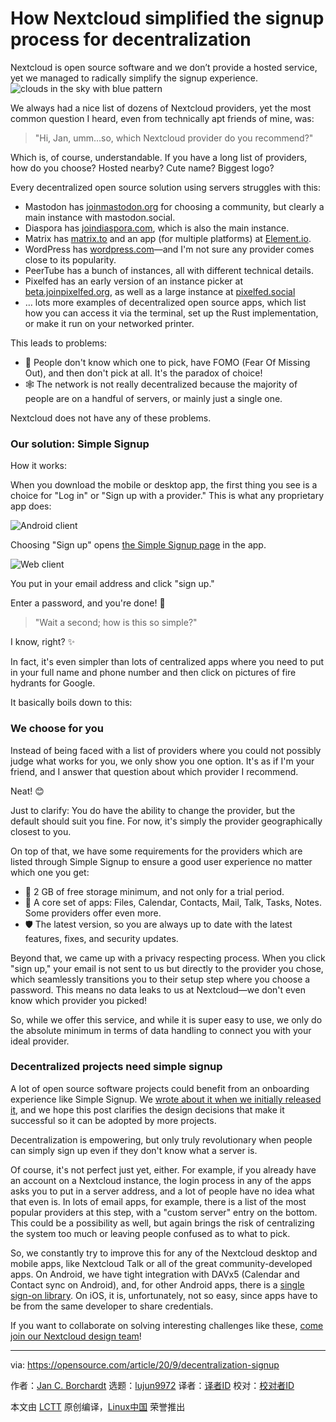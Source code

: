 [#]: collector: (lujun9972)
[#]: translator: (geekpi)
[#]: reviewer: ( )
[#]: publisher: ( )
[#]: url: ( )
[#]: subject: (How Nextcloud simplified the signup process for decentralization)
[#]: via: (https://opensource.com/article/20/9/decentralization-signup)
[#]: author: (Jan C. Borchardt https://opensource.com/users/jancborchardt)

How Nextcloud simplified the signup process for decentralization
======
Nextcloud is open source software and we don’t provide a hosted service,
yet we managed to radically simplify the signup experience.
![clouds in the sky with blue pattern][1]

We always had a nice list of dozens of Nextcloud providers, yet the most common question I heard, even from technically apt friends of mine, was:

> "Hi, Jan, umm…so, which Nextcloud provider do you recommend?"

Which is, of course, understandable. If you have a long list of providers, how do you choose? Hosted nearby? Cute name? Biggest logo?

Every decentralized open source solution using servers struggles with this:

  * Mastodon has [joinmastodon.org][2] for choosing a community, but clearly a main instance with mastodon.social.
  * Diaspora has [joindiaspora.com][3], which is also the main instance.
  * Matrix has [matrix.to][4] and an app (for multiple platforms) at [Element.io][5].
  * WordPress has [wordpress.com][6]—and I'm not sure any provider comes close to its popularity.
  * PeerTube has a bunch of instances, all with different technical details.
  * Pixelfed has an early version of an instance picker at [beta.joinpixelfed.org][7], as well as a large instance at [pixelfed.social][8]
  * … lots more examples of decentralized open source apps, which list how you can access it via the terminal, set up the Rust implementation, or make it run on your networked printer.



This leads to problems:

  * 🔮 People don't know which one to pick, have FOMO (Fear Of Missing Out), and then don't pick at all. It's the paradox of choice!
  * 🕸 The network is not really decentralized because the majority of people are on a handful of servers, or mainly just a single one.



Nextcloud does not have any of these problems.

### Our solution: Simple Signup

How it works:

When you download the mobile or desktop app, the first thing you see is a choice for "Log in" or "Sign up with a provider." This is what any proprietary app does:

![Android client][9]

Choosing "Sign up" opens [the Simple Signup page][10] in the app.

![Web client][11]

You put in your email address and click "sign up."

Enter a password, and you're done! 🎉

> "Wait a second; how is this so simple?"

I know, right? ✨

In fact, it's even simpler than lots of centralized apps where you need to put in your full name and phone number and then click on pictures of fire hydrants for Google.

It basically boils down to this:

### We choose for you

Instead of being faced with a list of providers where you could not possibly judge what works for you, we only show you one option. It's as if I'm your friend, and I answer that question about which provider I recommend.

Neat! 😊

Just to clarify: You do have the ability to change the provider, but the default should suit you fine. For now, it's simply the provider geographically closest to you.

On top of that, we have some requirements for the providers which are listed through Simple Signup to ensure a good user experience no matter which one you get:

  * 🎁 2 GB of free storage minimum, and not only for a trial period.
  * 🍱 A core set of apps: Files, Calendar, Contacts, Mail, Talk, Tasks, Notes. Some providers offer even more.
  * 🛡 The latest version, so you are always up to date with the latest features, fixes, and security updates.



Beyond that, we came up with a privacy respecting process. When you click "sign up," your email is not sent to us but directly to the provider you chose, which seamlessly transitions you to their setup step where you choose a password. This means no data leaks to us at Nextcloud—we don't even know which provider you picked!

So, while we offer this service, and while it is super easy to use, we only do the absolute minimum in terms of data handling to connect you with your ideal provider.

### Decentralized projects need simple signup

A lot of open source software projects could benefit from an onboarding experience like Simple Signup. We [wrote about it when we initially released it][12], and we hope this post clarifies the design decisions that make it successful so it can be adopted by more projects.

Decentralization is empowering, but only truly revolutionary when people can simply sign up even if they don't know what a server is.

Of course, it's not perfect just yet, either. For example, if you already have an account on a Nextcloud instance, the login process in any of the apps asks you to put in a server address, and a lot of people have no idea what that even is. In lots of email apps, for example, there is a list of the most popular providers at this step, with a "custom server" entry on the bottom. This could be a possibility as well, but again brings the risk of centralizing the system too much or leaving people confused as to what to pick.

So, we constantly try to improve this for any of the Nextcloud desktop and mobile apps, like Nextcloud Talk or all of the great community-developed apps. On Android, we have tight integration with DAVx5 (Calendar and Contact sync on Android), and, for other Android apps, there is a [single sign-on library][13]. On iOS, it is, unfortunately, not so easy, since apps have to be from the same developer to share credentials.

If you want to collaborate on solving interesting challenges like these, [come join our Nextcloud design team][14]!

--------------------------------------------------------------------------------

via: https://opensource.com/article/20/9/decentralization-signup

作者：[Jan C. Borchardt][a]
选题：[lujun9972][b]
译者：[译者ID](https://github.com/译者ID)
校对：[校对者ID](https://github.com/校对者ID)

本文由 [LCTT](https://github.com/LCTT/TranslateProject) 原创编译，[Linux中国](https://linux.cn/) 荣誉推出

[a]: https://opensource.com/users/jancborchardt
[b]: https://github.com/lujun9972
[1]: https://opensource.com/sites/default/files/styles/image-full-size/public/lead-images/rh_003601_05_mech_osyearbook2016_cloud_cc.png?itok=XSV7yR9e (clouds in the sky with blue pattern)
[2]: https://joinmastodon.org/
[3]: https://joindiaspora.com
[4]: https://matrix.to
[5]: http://Element.io
[6]: https://wordpress.com
[7]: http://beta.joinpixelfed.org
[8]: http://pixelfed.social
[9]: https://opensource.com/sites/default/files/nextcloud-android-small.png (Android client)
[10]: https://nextcloud.com/signup
[11]: https://opensource.com/sites/default/files/nextcloud-web-small.png (Web client)
[12]: https://nextcloud.com/blog/introducing-simple-signup-you-can-now-get-started-with-nextcloud-in-2-steps/
[13]: https://github.com/nextcloud/Android-SingleSignOn
[14]: https://nextcloud.com/design
